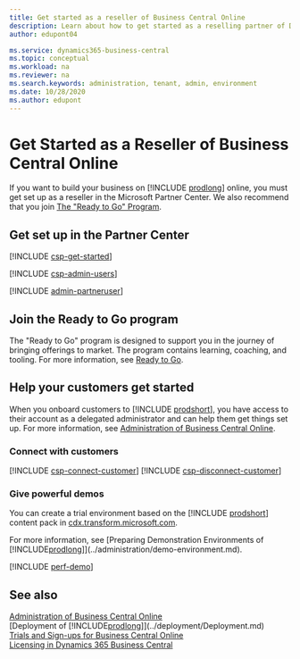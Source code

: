 ```yaml
---
title: Get started as a reseller of Business Central Online
description: Learn about how to get started as a reselling partner of Dynamics 365 Business Central.  
author: edupont04

ms.service: dynamics365-business-central
ms.topic: conceptual
ms.workload: na
ms.reviewer: na
ms.search.keywords: administration, tenant, admin, environment
ms.date: 10/28/2020
ms.author: edupont
---
```


# Get Started as a Reseller of Business Central Online

If you want to build your business on [!INCLUDE [prodlong](../developer/includes/prodlong.md)] online, you must get set up as a reseller in the Microsoft Partner Center. We also recommend that you join [The "Ready to Go" Program](../developer/readiness/readiness-ready-to-go.md).  

## Get set up in the Partner Center

[!INCLUDE [csp-get-started](../developer/includes/csp-get-started.md)]

[!INCLUDE [csp-admin-users](../developer/includes/csp-admin-users.md)]

[!INCLUDE [admin-partneruser](../developer/includes/admin-partneruser.md)]

## Join the Ready to Go program

The "Ready to Go" program is designed to support you in the journey of bringing offerings to market. The program contains learning, coaching, and tooling. For more information, see [Ready to Go](../developer/readiness/readiness-ready-to-go.md).  

## Help your customers get started

When you onboard customers to [!INCLUDE [prodshort](../developer/includes/prodshort.md)], you have access to their account as a delegated administrator and can help them get things set up. For more information, see [Administration of Business Central Online](tenant-administration.md).  

### Connect with customers

[!INCLUDE [csp-connect-customer](../developer/includes/csp-connect-customer.md)]
[!INCLUDE [csp-disconnect-customer](../developer/includes/csp-disconnect-customer.md)]

### Give powerful demos

You can create a trial environment based on the [!INCLUDE [prodshort](../developer/includes/prodshort.md)] content pack in [cdx.transform.microsoft.com](https://cdx.transform.microsoft.com/).  

For more information, see [Preparing Demonstration Environments of [!INCLUDE[prodlong](../developer/includes/prodlong.md)]](../administration/demo-environment.md).  

[!INCLUDE [perf-demo](../developer/includes/perf-demo.md)]

## See also

[Administration of Business Central Online](tenant-administration.md)  
[Deployment of [!INCLUDE[prodlong](../developer/includes/prodlong.md)]](../deployment/Deployment.md)  
[Trials and Sign-ups for Business Central Online](../deployment/customer-signup.md)  
[Licensing in Dynamics 365 Business Central](../deployment/licensing.md)  
